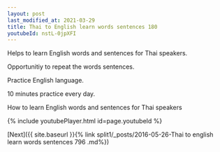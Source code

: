 ```yaml
---
layout: post
last_modified_at: 2021-03-29
title: Thai to English learn words sentences 180 
youtubeId: nstL-0jpXFI
---
```

 
 
Helps to learn English words and sentences for Thai speakers.

Opportunitiy to repeat the words sentences. 

Practice English language. 
 
10 minutes practice every day. 
 
How to learn English words and sentences for Thai speakers 
 
{% include youtubePlayer.html id=page.youtubeId %}
 
 
[Next]({{ site.baseurl }}{% link  split1/_posts/2016-05-26-Thai to english learn words sentences 796 .md%})
 
